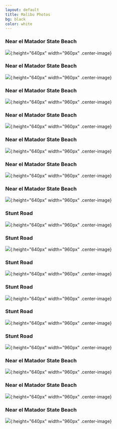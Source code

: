 ```yaml
---
layout: default
title: Malibu Photos
bg: black
color: white
---
```


<meta property="og:image" content="https://lh3.googleusercontent.com/ucYh_g4ITYQFpl2Kf7_dPiRIt1xlXxzVgmGRWtVyz-cviW4g1fnSfBY4ZlvgSdfLkYr8PvyxZnTmpE_BRaTj_W8grm5FVo3Gt-A7Dm3YRlGXzxy95N4WAeUK38r3BiVSvyAgKhi702I=w2400" />

### Near el Matador State Beach
![](https://lh3.googleusercontent.com/7VxDACwPRiIaT1QMWJ9CVwuWtvRN-FYOlTw6LPm_5Ifhsm6OJKn2hxTQ3lFSfhKR138uk3JDc5W418zybaBd_wgFdWhYlI-2uPzkjSZKYzxSqbXruOzxz82xduJM13jO8g01ATgn02w=w2400){:height="640px" width="960px" .center-image}

### Near el Matador State Beach
![](https://lh3.googleusercontent.com/lRneSEp4ZZiaTegaog_1rJdtdb3jNz2Up4x7Tp9I3Ijdi0yL8Cht-QN9_io7UMc-dHJ_eudNhiSdPY6B5i1e8Dqf5uzq-lE0gprhrafXVsf_wdHl4XWzO7Z3RQLyK_z7nQsOyxGbZ84=w2400){:height="640px" width="960px" .center-image}

### Near el Matador State Beach
![](https://lh3.googleusercontent.com/vtoCjY_ThSwIMNoSCzDww_OsjZJ6imvy9Q6FmUpiyG9jopkIU9VlOBLaKcbmNAwue2LLmOKfgQwsvFzyWTP8gfZtCIIH5YHogdRbsXq-TMU25ltsPxM7_zp1pchVJNyVUkunWSFZnbg=w2400){:height="640px" width="960px" .center-image}

### Near el Matador State Beach
![](https://lh3.googleusercontent.com/jLOA97UjvWfruQuVk13k4sGddl_jpzT5vbMVlr3OBFnfOtOUQj0s17z6yYOeL7EJyOUj4f5RQ5XYhAdRb9_9MvFDh7jPYeZZwIZe8kk2cgCyDohVnkzGR7L9kHtKwhkI0AANc0LomuU=w2400){:height="640px" width="960px" .center-image}

### Near el Matador State Beach
![](https://lh3.googleusercontent.com/XuGb_Qq6mCvRBu1yGlcHWWE7ZmOR_54EpKxAqC4TmxEzU6nrAPIQdyu0ckNGd9s9jNsWcwUz-rb5CLIG2saY7l3ViKhdKrjoBeuWDAoC2kVK14R1gCm-9UaPQlU1uabjqefb7-odd6Q=w2400){:height="640px" width="960px" .center-image}

### Near el Matador State Beach
![](https://lh3.googleusercontent.com/IR7UoXMmilE_dS4zlEdAAIsROgNqXr8D2xLTc99QJ4mvLGGw2GwJy11USlpx7SyHKiCD3jjBsjGjcIMYly2FV26U6pp5Ev9XE1KSJ3zlMkPas9jx41tvsXI3zFBhVLMn4wVZNEaAEfQ=w2400){:height="640px" width="960px" .center-image}

### Near el Matador State Beach
![](https://lh3.googleusercontent.com/6fHEfIosJRAC98lhSZaMFMwxIvSFkiqHF7Z3EzGOW5n-7vgRMvN9yM3XwV78WLYhrygVwnoUGhJPasugES_BRgCSl5i7zcR4KcE6OCJbOdj2Fcsgr2NPfpBemEWxGgUfiAVA0Y2qbpI=w2400){:height="640px" width="960px" .center-image}

### Stunt Road
![](https://lh3.googleusercontent.com/f-Q1DaNhYbInMcl_lZaCG6OwRBeMZDRGA1qS26JszbBt4DHmqvH5aUuX7Wh_49smhDiU3VAV6tyugAA_2-4M4sUwfTK8nbmnr-IUKPrQxcxqyesIrYGcq9IafYb8WjSvE-CkF2b8viA=w2400){:height="640px" width="960px" .center-image}

### Stunt Road
![](https://lh3.googleusercontent.com/8XTjq6KFFozt3xfmHcNjAdX4etXG8WnT0hLKnxZOBl2pk98NhYXM4yMhDTHTyHxKzIosS0oaKAjgrhvCXD99NMkXiQeJjzlX5Ccc6abC1_XVcrXspR9A6NpmX3dGFcLoTy0ieOm9zyA=w2400){:height="640px" width="960px" .center-image}

### Stunt Road
![](https://lh3.googleusercontent.com/0oEAYM2QEMfN1LfuXIYX7GTVnd4rWy3plNALKO5jp8FpGO22ik_l4s5EvVq2ej5me-UQ5cwZ65P8Tg5yVt_eAGrn3nBQRABfw_tgQwk7hvuVENXNongGXR-Apg0HaJhTo8vJB-9hpVk=w2400){:height="640px" width="960px" .center-image}

### Stunt Road
![](https://lh3.googleusercontent.com/02doi5doBdUvOisrUPrqaqU1PEcGYk9Beqf2y6q8HnTOVG_i6XNDMvjxC_jnuHR41G-WFfYjnrDlYL8vE99YUDiAl6PYJTLpw2w-er8ZYp7lLWmBzy0vlp6rcgKgSihtq7jRb9JcGTM=w2400){:height="640px" width="960px" .center-image}

### Stunt Road
![](https://lh3.googleusercontent.com/Qd3EYQQ-YIUlMMBL5XKxkNoYpnl_juUA4MBSXQAkyn_YuezwbZvWv9J-0JUPHBJce2M6yTuJEH8VY7nYYLsF-HJyLYJU2Fm-hRfPBp3OMPGTyq7f0LzW29_mM9rswAcJyiwIUtqEHDc=w2400){:height="640px" width="960px" .center-image}

### Stunt Road
![](https://lh3.googleusercontent.com/g9W1RvgYMqcUQeogm50jvWEOjH5f6Bwn4VL_AAAR8j9O48dJ9j-qOS66cHCdcHr-9EtJM8ve1HDTVbVRrQ9ywaTXlAed6GPedmRZd7fKUhtkinzmJwaousEra-F7jRfGFvjp2uQkOXk=w2400){:height="640px" width="960px" .center-image}

### Near el Matador State Beach
![](https://lh3.googleusercontent.com/5SmPcXhOeL4qh-ouRgoAluo6qcPB9Q50OXAbeVSfK7WtWE0l5CCGJdlXRJgEccjoRvaEf08N7UhNdsn2qwkvc8q4KSCOk8ybADTCwN08atlZZrS_i8Zn0M8l2ksdcetQl4fOfl-9NVg=w2400){:height="640px" width="960px" .center-image}

### Near el Matador State Beach
![](https://lh3.googleusercontent.com/_AycpgjElF8PczLzeXxDcIxMQG9bI5clinNDPVv2jqEC9HAO0opNZUthQDf1jgPQRhum3a8hcvxqCLkK10X7GC55yNvOOSo4tF9OYwWf5knH4sdXxwiBqmSWQpKR2VzJpfu2sRRF6Kc=w2400){:height="640px" width="960px" .center-image}

### Near el Matador State Beach
![](https://lh3.googleusercontent.com/TjregP4htDYL5LBamCwrlppLkTxvCM0PgmZbWZOrnfhTadxOJczkAPc-NdseYLYMbLFhlogjPEX8tnigGH1zMUkPuaMHI5M6EO3LqANVj3vnvbihC9wlA2QeIgoDg8vD0beMFJRWVO0=w2400){:height="640px" width="960px" .center-image}
